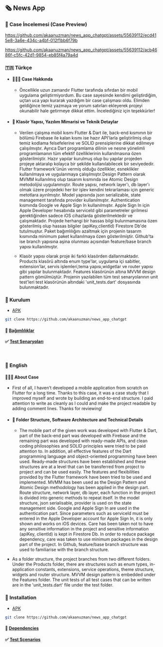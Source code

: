 ## 🗞️ News App 
### 🔎 Case İncelemesi (Case Preview)

https://github.com/akaanuzman/news_app_chatgpt/assets/55639112/ecd415e8-3a6e-434c-a4bf-012f1bb6f79b

https://github.com/akaanuzman/news_app_chatgpt/assets/55639112/acb4686f-c5fc-42d1-9854-eb85f4a79a4d


### 🇹🇷 Türkçe 
* #### 👨🏻‍💻 Case Hakkında
  * Öncellikle uzun zamandır Flutter tarafında sıfırdan bir mobil uygulama geliştirmiyordum. Bu case sayesinde kendimi geliştirdiğim, uçtan uca yapı kurarak yazdığım bir case çalışması oldu. Elimden geldiğince temiz yazmaya ve yorum satırları ekleyerek projeyi okunabilir hale getirmeye dikkat ettim. İncelediğiniz için teşekkürler!

* #### 📁 Klasör Yapısı, Yazılım Mimarisi ve Teknik Detaylar
  * Verilen çalışma mobil kısmı Flutter & Dart ile, back-end kısmının bir bölümü Firebase ile kalan kısmı ise hazır API'larla geliştirilmiş olup temiz kodlama felsefelerine ve SOLID prensiplerine dikkat edilmeye çalışılmıştır. Ayrıca Dart programlama dilinin ve nesne yönelimli programlamanın tüm efektif özelliklerinin kullanılmasına özen gösterilmiştir. Hazır yapılar kurulmuş olup bu yapılar projeden projeye aktaralıp kolayca bir şekilde kullanılabilecek bir seviyededir. Flutter framework'ünün vermiş olduğu özellikler, esneklikler kullanılmaya ve uygulanmaya çalışılmıştır.Design Pattern olarak MVMM kullanılmış olup tasarım kısmında ise Atomic Design metodolijisi uygulanmıştır. Route yapısı, network layer'ı, db layer'ı olmak üzere projedeki her bir işlev kendini tekrarlaması için generic metotlara ayırılmıştır. Model yapısında json serializable, state management tarafında provider kullanılmıştır. Authentication kısmında Google ve Apple Sign In kullanılmıştır. Apple Sign In için Apple Developer hesabında serviceId gibi parametreler girilmesi gerektiğinden sadece iOS cihazlarda gösterilmektedir ve çalışmaktadır. Projede herhangi bir hassas bilgi bulunmamasına özen gösterilmiş olup hassas bilgiler (apiKey,clientId) Firestore Db'de tutulmuştur. Paket bağımlılığını azaltmak için projenin tasarım kısmında minimum paket kullanılmaya özen gösterilmiştir. Github'ta ise branch yapısına aşina olunması açısından feature/base branch yapısı kullanılmıştır.
    
  * Klasör yapısı olarak proje iki farklı klasörden dallanmaktadır. Products klasörü altında enum type'lar, uygulama içi sabitler, extension'lar, servis işlemleri,tema yapısı,widgetlar ve router yapısı gibi yapılar bulunmaktadır. Features klasörünün altına MVVM design pattern gömülmüştür. Projenin yazılabilen tüm test senaryolarının unit test'leri test klasörünün altındaki 'unit_tests.dart' dosyasında bulunmaktadır.
  
### 📀 Kurulum
* [APK](https://github.com/akaanuzman/news_app_chatgpt/blob/main/app-release.apk)
```bash
git clone https://github.com/akaanuzman/news_app_chatgpt
```

#### 🎁 [Bağımlılıklar](https://github.com/akaanuzman/news_app_chatgpt/blob/main/pubspec.yaml)

#### ✅ [Test Senaryoları](https://github.com/akaanuzman/news_app_chatgpt/pull/3)
  
<br>

### 🏴󠁧󠁢󠁥󠁮󠁧󠁿 English 
#### 👨🏻‍💻 About Case
  * First of all, I haven't developed a mobile application from scratch on Flutter for a long time. Thanks to this case, it was a case study that I improved myself and wrote by building an end-to-end structure. I paid attention to write as cleanly as I could and make the project readable by adding comment lines. Thanks for reviewing!

* #### 📁 Folder Structure, Software Architecture and Technical Details
  * The mobile part of the given work was developed with Flutter & Dart, part of the back-end part was developed with Firebase and the remaining part was developed with ready-made APIs, and clean coding philosophies and SOLID principles were tried to be paid attention to. In addition, all effective features of the Dart programming language and object-oriented programming have been used. Ready-made structures have been established and these structures are at a level that can be transferred from project to project and can be used easily. The features and flexibilities provided by the Flutter framework have been tried to be used and implemented. MVMM has been used as the Design Pattern and Atomic Design methodology has been applied in the design part. Route structure, network layer, db layer, each function in the project is divided into generic methods to repeat itself. In the model structure, json serialisable, provider is used on the state management side. Google and Apple Sign In are used in the authentication part. Since parameters such as serviceId must be entered in the Apple Developer account for Apple Sign In, it is only shown and works on iOS devices. Care has been taken not to have any sensitive information in the project and sensitive information (apiKey, clientId) is kept in Firestore Db. In order to reduce package dependency, care was taken to use minimum packages in the design part of the project. In Github, feature/base branch structure was used to familiarise with the branch structure.

 * As a folder structure, the project branches from two different folders. Under the Products folder, there are structures such as enum types, in-application constants, extensions, service operations, theme structure, widgets and router structure. MVVM design pattern is embedded under the Features folder. The unit tests of all test cases that can be written are in the 'unit_tests.dart' file under the test folder.

### 📀 Installation
* [APK](https://github.com/akaanuzman/news_app_chatgpt/blob/main/app-release.apk)
```bash
git clone https://github.com/akaanuzman/news_app_chatgpt
```

#### 🎁 [Dependencies](https://github.com/akaanuzman/news_app_chatgpt/blob/main/pubspec.yaml)

#### ✅ [Test Scenarios](https://github.com/akaanuzman/news_app_chatgpt/pull/3)
  

